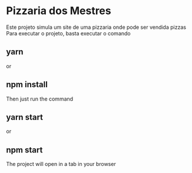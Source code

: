 <h1>Pizzaria dos Mestres</h1>

<div>Este projeto simula um site de uma pizzaria onde pode ser vendida pizzas
Para executar o projeto, basta executar o comando</div>

<h2>yarn</h2> or <h2>npm install</h2>

<div>Then just run the command</div>

<h2>yarn start</h2> or <h2>npm start</h2>

<div>The project will open in a tab in your browser</div>